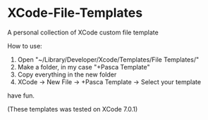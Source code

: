 # XCode-File-Templates
A personal collection of XCode custom file template

How to use:

1) Open "~/Library/Developer/Xcode/Templates/File Templates/"  
2) Make a folder, in my case "+Pasca Template"  
3) Copy everything in the new folder  
4) XCode -> New File -> +Pasca Template -> Select your template  

have fun.

(These templates was tested on XCode 7.0.1)
